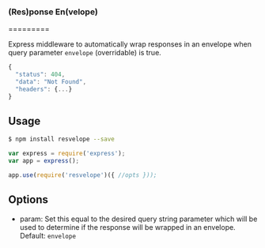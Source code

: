 ### (Res)ponse En(velope)
=========

Express middleware to automatically wrap responses in an envelope when query parameter `envelope` (overridable) is true.

```javascript
{
  "status": 404,
  "data": "Not Found",
  "headers": {...}
}
```

## Usage

```bash
$ npm install resvelope --save
```

```javascript
var express = require('express');
var app = express();

app.use(require('resvelope')({ //opts }));
```

## Options
- param: Set this equal to the desired query string parameter which will be used to determine if the response will be wrapped in an envelope. Default: `envelope`